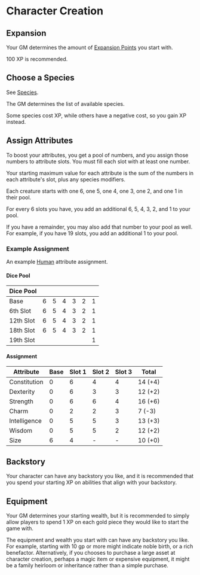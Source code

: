 # Character Creation

## Expansion

Your GM determines the amount of [Expansion Points](/Rules/CharacterExpansion.md) you start with.

100 XP is recommended.

## Choose a Species

See [Species](/Species).

The GM determines the list of available species.

Some species cost XP, while others have a negative cost, so you gain XP instead.

## Assign Attributes

To boost your attributes, you get a pool of numbers, and you assign those numbers to attribute slots. You must fill each slot with at least one number.

Your starting maximum value for each attribute is the sum of the numbers in each attribute's slot, plus any species modifiers.

Each creature starts with one 6, one 5, one 4, one 3, one 2, and one 1 in their pool.

For every 6 slots you have, you add an additional 6, 5, 4, 3, 2, and 1 to your pool.

If you have a remainder, you may also add that number to your pool as well. For example, if you have 19 slots, you add an additional 1 to your pool.

### Example Assignment

An example [Human](/Species/Human) attribute assignment.

#### Dice Pool

| Dice Pool | | | | | | |
|-|-|-|-|-|-|-|
| Base | 6 | 5 | 4 | 3 | 2 | 1 |
| 6th Slot | 6 | 5 | 4 | 3 | 2 | 1 |
| 12th Slot | 6 | 5 | 4 | 3 | 2 | 1 |
| 18th Slot | 6 | 5 | 4 | 3 | 2 | 1 |
| 19th Slot |  |  |  |  |  | 1 |

#### Assignment

| Attribute | Base | Slot 1 | Slot 2 | Slot 3 | Total |
|-|-|-|-|-|-|
| Constitution | 0 | 6 | 4 | 4 | 14 (+4) |
| Dexterity | 0 | 6 | 3 | 3 | 12 (+2) |
| Strength | 0 | 6 | 6 | 4 | 16 (+6) |
| Charm | 0 | 2 | 2 | 3 | 7 (-3) |
| Intelligence | 0 | 5 | 5 | 3 | 13 (+3) |
| Wisdom | 0 | 5 | 5 | 2 | 12 (+2) |
| Size | 6 | 4 | - | - | 10 (+0)|

## Backstory

Your character can have any backstory you like, and it is recommended that you spend your starting XP on abilities that align with your backstory.

## Equipment

Your GM determines your starting wealth, but it is recommended to simply allow players to spend 1 XP on each gold piece they would like to start the game with.

The equipment and wealth you start with can have any backstory you like. For example, starting with 10 gp or more might indicate noble birth, or a rich benefactor. Alternatively, if you chooses to purchase a large asset at character creation, perhaps a magic item or expensive equipment, it might be a family heirloom or inheritance rather than a simple purchase.
